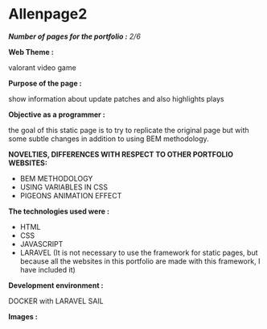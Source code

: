 # Allenpage2

_**Number of pages for the portfolio :** 2/6_

**Web Theme :**

valorant video game

**Purpose of the page :**

show information about update patches and also highlights plays

**Objective as a programmer :**

the goal of this static page is to try to replicate the original page but with some subtle changes in addition to using BEM methodology.

**NOVELTIES, DIFFERENCES WITH RESPECT TO OTHER PORTFOLIO WEBSITES:**

- BEM METHODOLOGY
- USING VARIABLES IN CSS
- PIGEONS ANIMATION EFFECT


**The technologies used were :**

- HTML
- CSS
- JAVASCRIPT
- LARAVEL  (It is not necessary to use the framework for static pages, but because all the websites in this portfolio are made with this framework, I have included it)


**Development environment :**

DOCKER with LARAVEL SAIL

**Images :**
